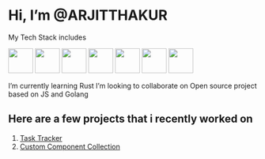 <link rel="stylesheet" href="https://cdn.jsdelivr.net/gh/devicons/devicon@v2.15.1/devicon.min.css">
          
# Hi, I’m @ARJITTHAKUR
 My Tech Stack includes
 

 <img src="https://cdn.jsdelivr.net/gh/devicons/devicon/icons/javascript/javascript-original.svg" height="50px" width="50px"/> <img src="https://cdn.jsdelivr.net/gh/devicons/devicon/icons/go/go-original.svg" height="50px" width="50px"/> <img src="https://cdn.jsdelivr.net/gh/devicons/devicon/icons/linux/linux-original.svg" height="50px" width="50px"/>  <img src="https://cdn.jsdelivr.net/gh/devicons/devicon/icons/typescript/typescript-original.svg" height="50px" width="50px"/>  <img src="https://cdn.jsdelivr.net/gh/devicons/devicon/icons/react/react-original.svg" height="50px" width="50px"/>  <img src="https://cdn.jsdelivr.net/gh/devicons/devicon/icons/angularjs/angularjs-original.svg" height="50px" width="50px"/>  <img src="https://cdn.jsdelivr.net/gh/devicons/devicon/icons/postgresql/postgresql-original.svg" height="50px" width="50px"/>
                              
 I’m currently learning Rust
 I’m looking to collaborate on Open source project based on JS and Golang

 ## Here are a few projects that i recently worked on
1. [Task Tracker](http://arjitsinghprojects.com/tasktracker/)
2. [Custom Component Collection](https://arjitthakur.github.io/components-lib/)
<!---
ARJITTHAKUR/ARJITTHAKUR is a ✨ special ✨ repository because its `README.md` (this file) appears on your GitHub profile.
You can click the Preview link to take a look at your changes.
--->
